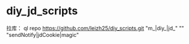 # diy_jd_scripts
拉库：
ql repo https://github.com/leizh25/diy_scripts.git "m_|diy_|jd_" "" "sendNotify|jdCookie|magic"
